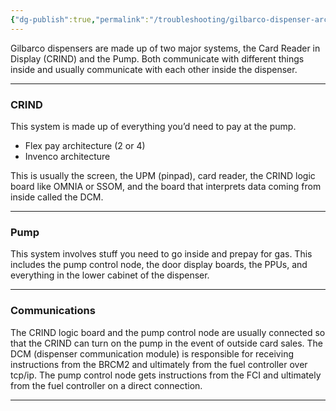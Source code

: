 ```yaml
---
{"dg-publish":true,"permalink":"/troubleshooting/gilbarco-dispenser-architecture/"}
---
```


Gilbarco dispensers are made up of two major systems, the Card Reader in Display (CRIND) and the Pump.  Both communicate with different things inside and usually communicate with each other inside the dispenser.  

---
### CRIND

This system is made up of everything you’d need to pay at the pump.  
- Flex pay architecture (2 or 4)
- Invenco architecture 

This is usually the screen, the UPM (pinpad), card reader, the CRIND logic board like OMNIA or SSOM, and the board that interprets data coming from inside called the DCM.  


---
### Pump

This system involves stuff you need to go inside and prepay for gas.  This includes the pump control node, the door display boards, the PPUs, and everything in the lower cabinet of the dispenser.  

---
### Communications

The CRIND logic board and the pump control node are usually connected so that the CRIND can turn on the pump in the event of outside card sales.  The DCM (dispenser communication module) is responsible for receiving instructions from the BRCM2 and ultimately from the fuel controller over tcp/ip.  The pump control node gets instructions from the FCI and ultimately from the fuel controller on a direct connection.  

---

